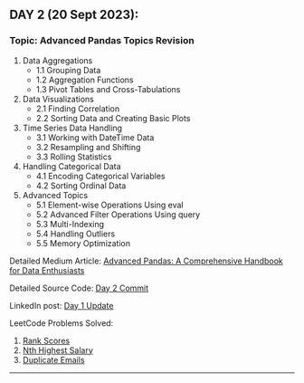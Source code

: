 ## **DAY 2 (20 Sept 2023):**
### Topic: Advanced Pandas Topics Revision

1. Data Aggregations
   - 1.1 Grouping Data
   - 1.2 Aggregation Functions
   - 1.3 Pivot Tables and Cross-Tabulations
2. Data Visualizations
   - 2.1 Finding Correlation
   - 2.2 Sorting Data and Creating Basic Plots
3. Time Series Data Handling
   - 3.1 Working with DateTime Data
   - 3.2 Resampling and Shifting
   - 3.3 Rolling Statistics
4. Handling Categorical Data
   - 4.1 Encoding Categorical Variables
   - 4.2 Sorting Ordinal Data
5. Advanced Topics
   - 5.1 Element-wise Operations Using eval
   - 5.2 Advanced Filter Operations Using query
   - 5.3 Multi-Indexing
   - 5.4 Handling Outliers
   - 5.5 Memory Optimization

Detailed Medium Article: [Advanced Pandas: A Comprehensive Handbook for Data Enthusiasts](https://medium.com/python-in-plain-english/pandas-demystified-a-comprehensive-handbook-for-data-enthusiasts-part-2-4e2449fcc939)

Detailed Source Code: [Day 2 Commit](https://github.com/ds-teja/100_Days_MLDL/tree/main/2.%20Day%202%20-%20Pandas%20Revision)

LinkedIn post: [Day 1 Update](https://www.linkedin.com/posts/ravi6123_advanced-pandas-a-comprehensive-handbook-activity-7110326788706160640-1agS?utm_source=share&utm_medium=member_desktop)

LeetCode Problems Solved: 
  1. [Rank Scores](https://leetcode.com/submissions/detail/1054230707/)
  2. [Nth Highest Salary](https://leetcode.com/submissions/detail/1054239132/)
  3. [Duplicate Emails](https://leetcode.com/submissions/detail/1054563976/)

---
